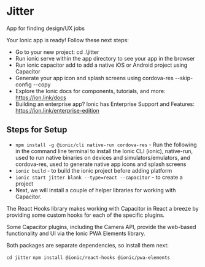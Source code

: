 # Jitter
App for finding design/UX jobs



Your Ionic app is ready! Follow these next steps:

- Go to your new project: cd .\jitter
- Run ionic serve within the app directory to see your app in the browser
- Run ionic capacitor add to add a native iOS or Android project using Capacitor
- Generate your app icon and splash screens using cordova-res --skip-config --copy
- Explore the Ionic docs for components, tutorials, and more: https://ion.link/docs
- Building an enterprise app? Ionic has Enterprise Support and Features: https://ion.link/enterprise-edition

## Steps for Setup

- `npm install -g @ionic/cli native-run cordova-res` - Run the following in the command line terminal to install the Ionic CLI (ionic), native-run, used to run native binaries on devices and simulators/emulators, and cordova-res, used to generate native app icons and splash screens
- `ionic build` - to build the ionic project before adding platform
- `ionic start jitter blank --type=react --capacitor` - to create a project
- Next, we will install a couple of helper libraries for working with Capacitor.

The React Hooks library makes working with Capacitor in React a breeze by providing some custom hooks for each of the specific plugins.

Some Capacitor plugins, including the Camera API, provide the web-based functionality and UI via the Ionic PWA Elements library.

Both packages are separate dependencies, so install them next:

`cd jitter`
`npm install @ionic/react-hooks @ionic/pwa-elements` 